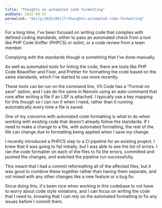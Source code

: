 ```yaml
---
title: "Thoughts on automated code formatting"
pubDate: 2022-09-17
permalink: "daily/2022/09/17/thoughts-automated-code-formatting"
---
```


For a long time, I've been focused on writing code that complies with defined coding standards, either to pass an automated check from a tool like PHP Code Sniffer (PHPCS) or eslint, or a code review from a team member.

Complying with the standards though is something that I've done manually.

As well as automated tools for linting the code, there are tools like PHP Code Beautifier and Fixer, and Prettier for formatting the code based on the same standards, which I've started to use more recently.

These tools can be run on the command line, VS Code has a "Format on save" option, and I can do the same in Neovim using an auto-command that runs after writing a file if an LSP is attached. I typically use a key mapping for this though so I can run it when I need, rather than it running automatically every time a file is saved.

One of my concerns with automated code formatting is what to do when working with existing code that doesn't already follow the standards. If I need to make a change to a file, with automated formatting, the rest of the file can change due to formatting being applied when I save my change.

I recently introduced a PHPCS step to a CI pipeline for an existing project. I knew that it was going to fail initially, but I was able to see the list of errors. I ran the code formatter on each of the files to fix the errors, committed and pushed the changes, and watched the pipeline run successfully.

This meant that I had a commit reformatting all of the affected files, but it was good to combine these together rather than having them separate, and not mixed with any other changes like a new feature or a bug fix.

Since doing this, it's been nice when working in this codebase to not have to worry about code style violations, and I can focus on writing the code that I need to, knowing that I can rely on the automated formatting to fix any issues before I commit them.
